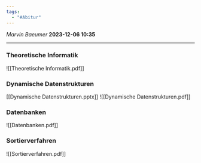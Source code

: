 ```yaml
---
tags:
  - "#Abitur"
---
```

*Marvin Baeumer* **2023-12-06 10:35**

---
### Theoretische Informatik
![[Theoretische Informatik.pdf]]
### Dynamische Datenstrukturen
[[Dynamische Datenstrukturen.pptx]]
![[Dynamische Datenstrukturen.pdf]]
### Datenbanken
![[Datenbanken.pdf]]
### Sortierverfahren
![[Sortierverfahren.pdf]]